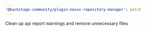 ```yaml
---
'@backstage-community/plugin-nexus-repository-manager': patch
---
```


Clean up api report warnings and remove unnecessary files
